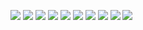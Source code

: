 

![](https://github.com/user-attachments/assets/d8b6f010-9383-4121-8172-1090282f491d)
![](https://github.com/user-attachments/assets/2fbd3e90-eece-4782-addc-ab8950911e53)
![](https://github.com/user-attachments/assets/2a48ec76-2aca-4d1f-899d-5c543e91ca40)
![](https://github.com/user-attachments/assets/77161614-4668-4c01-97f9-039b5570a8a4)
![](https://github.com/user-attachments/assets/3c56c52d-831a-400d-b401-87df27131b26)
![](https://github.com/user-attachments/assets/40c9e8fa-bc90-4bcd-9302-2961cae00f35)
![](https://github.com/user-attachments/assets/ffaabc25-aac8-4558-8abd-2f12eba835d0)
![](https://github.com/user-attachments/assets/2c7d6fcb-524e-41b7-8aab-c4567f8b88c6)
![](https://github.com/user-attachments/assets/5aa32617-b7a9-45db-a33d-459bacb9c0f2)
![](https://github.com/user-attachments/assets/94e6a96b-6052-45da-ae7b-e5cd0ca2d142)
